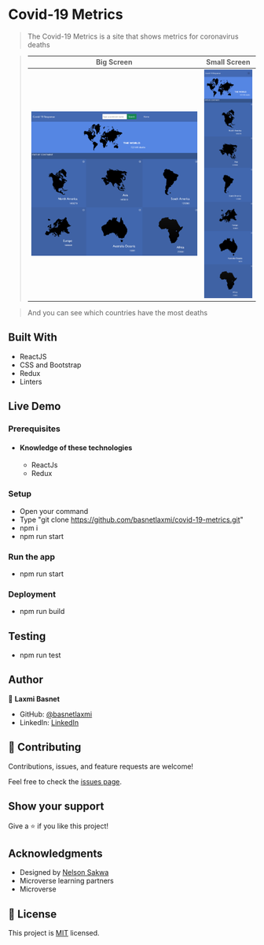 # Covid-19 Metrics

> The Covid-19 Metrics is a site that shows metrics for coronavirus deaths

> |Big Screen       |Small Screen|
> |--------------|--------------|
> |![screenshot](./screenshot.png)|![screenshot2](./screenshot-sm-screen.png)|

> And you can see which countries have the most deaths
## Built With
- ReactJS
- CSS and Bootstrap
- Redux
- Linters

## Live Demo

### Prerequisites
  - #### Knowledge of these technologies
    - ReactJs
    - Redux
### Setup
  * Open your command
  * Type "git clone https://github.com/basnetlaxmi/covid-19-metrics.git"
  * npm i
  * npm run start
### Run the app
  * npm run start

### Deployment
  * npm run build

## Testing
  * npm run test
## Author

👤 **Laxmi Basnet**

- GitHub: [@basnetlaxmi](https://github.com/basnetlaxmi)
- LinkedIn: [LinkedIn](https://np.linkedin.com/in/laxmi-basnet-b22403131)

## 🤝 Contributing

Contributions, issues, and feature requests are welcome!

Feel free to check the [issues page](../../issues/).

## Show your support

Give a ⭐️ if you like this project!

## Acknowledgments

- Designed by [Nelson Sakwa](https://www.behance.net/gallery/31579789/Ballhead-App-(Free-PSDs))
- Microverse learning partners
- Microverse


## 📝 License

This project is [MIT](./MIT.md) licensed.